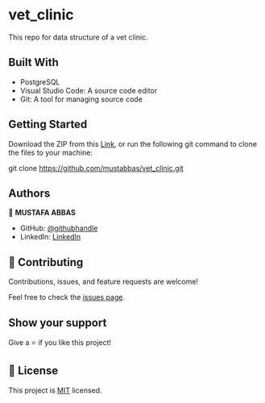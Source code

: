 # vet_clinic

This repo for data structure of a vet clinic.


## Built With

-  PostgreSQL
-  Visual Studio Code: A source code editor
-  Git: A tool for managing source code


## Getting Started

Download the ZIP from this [Link](https://github.com/mustabbas/vet_clinic), or run the following git command to clone the files to your machine:

git clone https://github.com/mustabbas/vet_clinic.git


## Authors

👤 **MUSTAFA ABBAS**

- GitHub: [@githubhandle](https://github.com/mustabbas)
- LinkedIn: [LinkedIn](https://www.linkedin.com/in/mustabbas/)


## 🤝 Contributing

Contributions, issues, and feature requests are welcome!

Feel free to check the [issues page](https://github.com/mustabbas/vet_clinic/issues).

## Show your support

Give a ⭐️ if you like this project!


## 📝 License

This project is [MIT](./MIT.md) licensed.